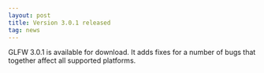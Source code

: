 ```yaml
---
layout: post
title: Version 3.0.1 released
tag: news
---
```


GLFW 3.0.1 is available for download. 
It adds fixes for a number of bugs that together affect all supported platforms.
